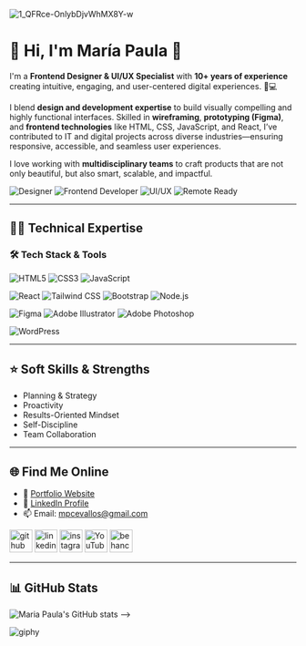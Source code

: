 ![1_QFRce-OnlybDjvWhMX8Y-w](https://user-images.githubusercontent.com/132369182/236986096-ef742ddd-722a-4a87-8af1-7350b206fa17.gif)

# 👋 Hi, I'm María Paula 🦄

I'm a **Frontend Designer & UI/UX Specialist** with **10+ years of experience** creating intuitive, engaging, and user-centered digital experiences. 📱💻

I blend **design and development expertise** to build visually compelling and highly functional interfaces. Skilled in **wireframing**, **prototyping (Figma)**, and **frontend technologies** like HTML, CSS, JavaScript, and React, I’ve contributed to IT and digital projects across diverse industries—ensuring responsive, accessible, and seamless user experiences.

I love working with **multidisciplinary teams** to craft products that are not only beautiful, but also smart, scalable, and impactful.

![Designer](https://img.shields.io/badge/🎨-Designer-blueviolet)
![Frontend Developer](https://img.shields.io/badge/👩🏻‍💻-Frontend%20Developer-ff69b4)
![UI/UX](https://img.shields.io/badge/UX%2FUI-Expert-teal)
![Remote Ready](https://img.shields.io/badge/Remote%20Ready-✔️-brightgreen)


---

## 👩‍💻 Technical Expertise
### 🛠️ Tech Stack & Tools

<!-- Languages -->
![HTML5](https://img.shields.io/badge/HTML5-E34F26?style=for-the-badge&logo=html5&logoColor=white)
![CSS3](https://img.shields.io/badge/CSS3-1572B6?style=for-the-badge&logo=css3&logoColor=white)
![JavaScript](https://img.shields.io/badge/JavaScript-F7DF1E?style=for-the-badge&logo=javascript&logoColor=black)

<!-- Frameworks & Libraries -->
![React](https://img.shields.io/badge/React-20232A?style=for-the-badge&logo=react&logoColor=61DAFB)
![Tailwind CSS](https://img.shields.io/badge/Tailwind%20CSS-06B6D4?style=for-the-badge&logo=tailwindcss&logoColor=white)
![Bootstrap](https://img.shields.io/badge/Bootstrap-7952B3?style=for-the-badge&logo=bootstrap&logoColor=white)
![Node.js](https://img.shields.io/badge/Node.js-339933?style=for-the-badge&logo=nodedotjs&logoColor=white)

<!-- Design Tools -->
![Figma](https://img.shields.io/badge/Figma-F24E1E?style=for-the-badge&logo=figma&logoColor=white)
![Adobe Illustrator](https://img.shields.io/badge/Adobe%20Illustrator-FF9A00?style=for-the-badge&logo=adobeillustrator&logoColor=white)
![Adobe Photoshop](https://img.shields.io/badge/Adobe%20Photoshop-31A8FF?style=for-the-badge&logo=adobephotoshop&logoColor=white)

<!-- CMS -->
![WordPress](https://img.shields.io/badge/WordPress-21759B?style=for-the-badge&logo=wordpress&logoColor=white)

---

## ⭐️ Soft Skills & Strengths

- Planning & Strategy  
- Proactivity  
- Results-Oriented Mindset  
- Self-Discipline  
- Team Collaboration  

---

## 🌐 Find Me Online

- 🔗 [Portfolio Website](https://paudevportfolio.netlify.app/)  
- 💼 [LinkedIn Profile](https://ec.linkedin.com/in/mpcevallos/)  
- 📫 Email: [mpcevallos@gmail.com](mailto:mpcevallos@gmail.com)

[<img src='https://cdn.jsdelivr.net/npm/simple-icons@3.0.1/icons/github.svg' alt='github' height='40'>](https://github.com/mpcevallos/)  [<img src='https://cdn.jsdelivr.net/npm/simple-icons@3.0.1/icons/linkedin.svg' alt='linkedin' height='40'>](https://ec.linkedin.com/in/mpcevallos/)  [<img src='https://cdn.jsdelivr.net/npm/simple-icons@3.0.1/icons/instagram.svg' alt='instagram' height='40' >](https://www.instagram.com/mapaulacj/)  [<img src='https://cdn.jsdelivr.net/npm/simple-icons@3.0.1/icons/youtube.svg' alt='YouTube' height='40'>](https://www.youtube.com/mapaulac3)  [<img src='https://cdn.jsdelivr.net/npm/simple-icons@3.0.1/icons/behance.svg' alt='behance' height='40'>](https://www.behance.net/mpcevallos)  

---

## 📊 GitHub Stats

![Maria Paula's GitHub stats](https://github-readme-stats.vercel.app/api?username=mpcevallos&show_icons=true&theme=radical)
-->

![giphy](https://user-images.githubusercontent.com/132369182/236972200-922cc036-0f04-45eb-97dd-f2337d37a50b.gif)
